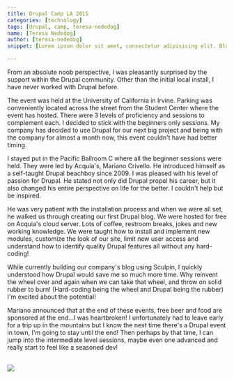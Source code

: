 ```yaml
---
title: Drupal Camp LA 2015
categories: [technology]
tags: [drupal, camp, teresa-nededog]
name: [Teresa Nededog]
author: [teresa-nededog]
snippet: [Lorem ipsum dolor sit amet, consectetur adipisicing elit. Blanditiis doloremque cumque neque architecto asperiores consequuntur repellat voluptate ut. A ipsam culpa voluptates inventore voluptas quia vel ipsa quis laudantium? Nulla?]

---
```


From an absolute noob perspective, I was pleasantly surprised by the support within the Drupal community.  Other than the initial local install, I have never worked with Drupal before.  

The event was held at the University of California in Irvine. Parking was conveniently located across the street from the Student Center where the event has hosted. There were 3 levels of proficiency and sessions to complement each.  I decided to stick with the beginners only sessions.  My company has decided to use Drupal for our next big project and being with the company for almost a month now, this event couldn't have had better timing.  

I stayed put in the Pacific Ballroom C where all the beginner sessions were held.  They were led by Acquia's, Mariano Crivello. He introduced himself as a self-taught Drupal beachboy since 2009. I was pleased with his level of passion for Drupal.  He stated not only did Drupal propel his career, but it also changed his entire perspective on life for the better. I couldn't help but be inspired.

He was very patient with the installation process and when we were all set, he walked us through creating our first Drupal blog. We were hosted for free on Acquia's cloud server.  Lots of coffee, restroom breaks, jokes and new working knowledge. We were taught how to install and implement new modules, customize the look of our site, limit new user access and understand how to identify quality Drupal features all without any hard-coding!      

While currently building our company's blog using Sculpin, I quickly understood how Drupal would save me so much more time. Why reinvent the wheel over and again when we can take that wheel, and throw on solid rubber to burn! (Hard-coding being the wheel and Drupal being the rubber) I'm excited about the potential! 

Mariano announced that at the end of these events, free beer and food are sponsored at the end...I was heartbroken! I unfortunately had to leave early for a trip up in the mountains but I know the next time there's a Drupal event in town, I'm going to stay until the end! Then perhaps by that time, I can jump into the intermediate level sessions, maybe even one advanced and really start to feel like a seasoned dev!

<br>
<img class="img-med" src="/images/posts/drupal-la-2015.jpg">  
<br>